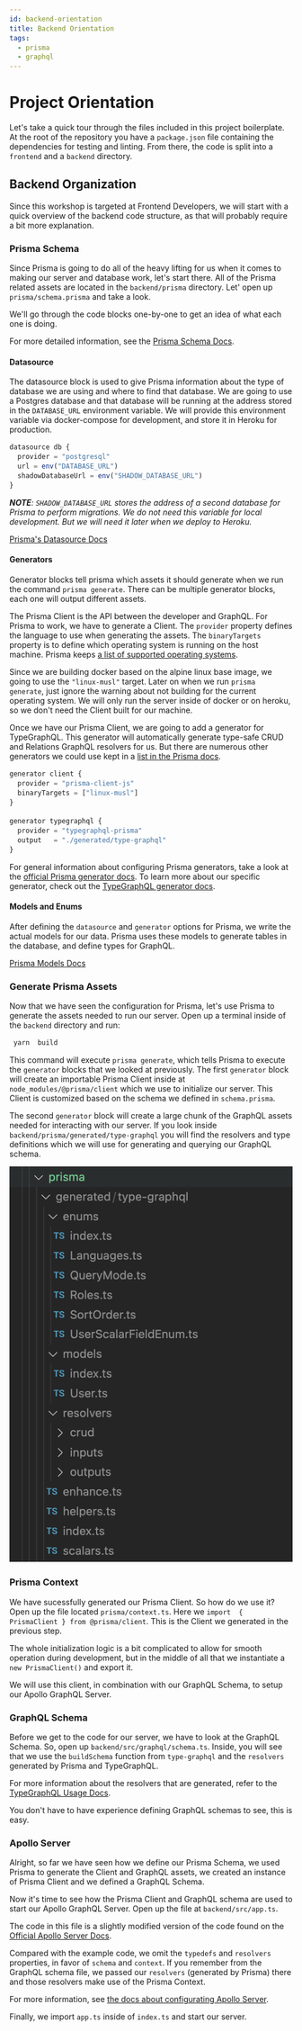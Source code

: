 ```yaml
---
id: backend-orientation
title: Backend Orientation
tags:
  - prisma
  - graphql
---
```


# Project Orientation

Let's take a quick tour through the files included in this project boilerplate. At the root of the repository you have a `package.json` file containing the dependencies for testing and linting. From there, the code is split into a `frontend` and a `backend` directory.

## Backend Organization

Since this workshop is targeted at Frontend Developers, we will start with a quick overview of the backend code structure, as that will probably require a bit more explanation.

### Prisma Schema

Since Prisma is going to do all of the heavy lifting for us when it comes to making our server and database work, let's start there. All of the Prisma related assets are located in the `backend/prisma` directory. Let' open up `prisma/schema.prisma` and take a look.

We'll go through the code blocks one-by-one to get an idea of what each one is doing.

For more detailed information, see the [Prisma Schema Docs](https://www.prisma.io/docs/concepts/components/prisma-schema).

#### Datasource

The datasource block is used to give Prisma information about the type of database we are using and where to find that database. We are going to use a Postgres database and that database will be running at the address stored in the `DATABASE_URL` environment variable. We will provide this environment variable via docker-compose for development, and store it in Heroku for production.

```js title=backend/prisma/schema.prisma
datasource db {
  provider = "postgresql"
  url = env("DATABASE_URL")
  shadowDatabaseUrl = env("SHADOW_DATABASE_URL")
}
```

_**NOTE**: `SHADOW_DATABASE_URL` stores the address of a second database for Prisma to perform migrations. We do not need this variable for local development. But we will need it later when we deploy to Heroku._

[Prisma's Datasource Docs](https://www.prisma.io/docs/concepts/components/prisma-schema/data-sources)

#### Generators

Generator blocks tell prisma which assets it should generate when we run the command `prisma generate`. There can be multiple generator blocks, each one will output different assets.

The Prisma Client is the API between the developer and GraphQL. For Prisma to work, we have to generate a Client. The `provider` property defines the language to use when generating the assets. The `binaryTargets` property is to define which operating system is running on the host machine. Prisma keeps [a list of supported operating systems](https://www.prisma.io/docs/reference/api-reference/prisma-schema-reference#binarytargets-options).

Since we are building docker based on the alpine linux base image, we going to use the `"linux-musl"` target. Later on when we run `prisma generate`, just ignore the warning about not building for the current operating system. We will only run the server inside of docker or on heroku, so we don't need the Client built for our machine.

Once we have our Prisma Client, we are going to add a generator for TypeGraphQL. This generator will automatically generate type-safe CRUD and Relations GraphQL resolvers for us. But there are numerous other generators we could use kept in a [list in the Prisma docs](https://www.prisma.io/docs/concepts/components/prisma-schema/generators#community-generators).

```js title=backend/prisma/schema.prisma
generator client {
  provider = "prisma-client-js"
  binaryTargets = ["linux-musl"]
}

generator typegraphql {
  provider = "typegraphql-prisma"
  output   = "./generated/type-graphql"
}
```

For general information about configuring Prisma generators, take a look at the [official Prisma generator docs](https://www.prisma.io/docs/concepts/components/prisma-schema/generators). To learn more about our specific generator, check out the [TypeGraphQL generator docs](https://prisma.typegraphql.com/docs/basics/configuration).

#### Models and Enums

After defining the `datasource` and `generator` options for Prisma, we write the actual models for our data. Prisma uses these models to generate tables in the database, and define types for GraphQL.

[Prisma Models Docs](https://www.prisma.io/docs/concepts/components/prisma-schema/data-model)

### Generate Prisma Assets

Now that we have seen the configuration for Prisma, let's use Prisma to generate the assets needed to run our server. Open up a terminal inside of the `backend` directory and run:

```sh
 yarn  build
 ```
 
 This command will execute `prisma generate`, which tells Prisma to execute the `generator` blocks that we looked at previously. The first `generator` block will create an importable Prisma Client inside at `node_modules/@prisma/client` which we use to initialize our server. This Client is customized based on the schema we defined in `schema.prisma`.

The second `generator` block will create a large chunk of the GraphQL assets needed for interacting with our server. If you look inside `backend/prisma/generated/type-graphql` you will find the resolvers and type definitions which we will use for generating and querying our GraphQL schema.

![prisma generated assets](../../static/img/prisma-generated.png)

### Prisma Context

We have sucessfully generated our Prisma Client. So how do we use it? Open up the file located `prisma/context.ts`. Here we `import  { PrismaClient } from @prisma/client`. This is the Client we generated in the previous step.

The whole initialization logic is a bit complicated to allow for smooth operation during development, but in the middle of all that we instantiate a `new PrismaClient()` and export it.

We will use this client, in combination with our GraphQL Schema, to setup our Apollo GraphQL Server.

### GraphQL Schema

Before we get to the code for our server, we have to look at the GraphQL Schema. So, open up `backend/src/graphql/schema.ts`. Inside, you will see that we use the `buildSchema` function from `type-graphql` and the `resolvers` generated by Prisma and TypeGraphQL.

For more information about the resolvers that are generated, refer to the [TypeGraphQL Usage Docs](https://prisma.typegraphql.com/docs/basics/usage#crud-resolvers).

You don't have to have experience defining GraphQL schemas to see, this is easy.

### Apollo Server

Alright, so far we have seen how we define our Prisma Schema, we used Prisma to generate the Client and GraphQL assets, we created an instance of Prisma Client and we defined a GraphQL Schema.

Now it's time to see how the Prisma Client and GraphQL schema are used to start our Apollo GraphQL Server. Open up the file at `backend/src/app.ts`.

The code in this file is a slightly modified version of the code found on the [Official Apollo Server Docs](https://www.apollographql.com/docs/apollo-server/integrations/middleware/#apollo-server-express).

Compared with the example code, we omit the `typedefs` and `resolvers` properties, in favor of `schema` and `context`. If you remember from the GraphQL schema file, we passed our `resolvers` (generated by Prisma) there and those resolvers make use of the Prisma Context.

For more information, see [the docs about configurating Apollo Server](https://www.apollographql.com/docs/apollo-server/api/apollo-server).

Finally, we import `app.ts` inside of `index.ts` and start our server.
